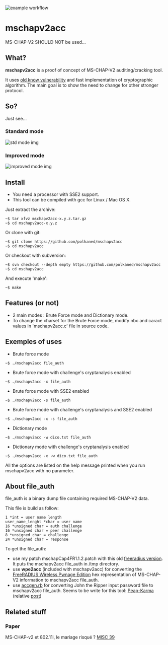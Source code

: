 ![example workflow](https://github.com/polkaned/mschapv2acc/actions/workflows/c-cpp.yml/badge.svg)

# mschapv2acc

MS-CHAP-V2 SHOULD NOT be used...

## What?

**mschapv2acc** is a proof of concept of MS-CHAP-V2 auditing/cracking tool.

It uses [old know vulnerability](https://www.schneier.com/paper-pptpv2.html) and fast implementation of cryptographic algorithm. The main goal is to show the need to change for other stronger protocol.

## So?

Just see...

### Standard mode

![std mode img](http://www.polkaned.net/benjo/mschapv2acc/sc1.png)

### Improved mode

![improved mode img](http://www.polkaned.net/benjo/mschapv2acc/sc2.png)

## Install

- You need a processor with SSE2 support.
- This tool can be compiled with gcc for Linux / Mac OS X.

Just extract the archive:

```
~$ tar xfvz mschapv2acc-x.y.z.tar.gz
~$ cd mschapv2acc-x.y.z
```

Or clone with git:

```
~$ git clone https://github.com/polkaned/mschapv2acc
~$ cd mschapv2acc
```

Or checkout with subversion:

```
~$ svn checkout --depth empty https://github.com/polkaned/mschapv2acc
~$ cd mschapv2acc
```

And execute 'make':

```
~$ make
```

## Features (or not)

- 2 main modes : Brute Force mode and Dictionary mode.
- To change the charset for the Brute Force mode, modify nbc and caract values in 'mschapv2acc.c' file in source code.

## Exemples of uses

- Brute force mode

```
~$ ./mschapv2acc file_auth
```

- Brute force mode with challenge's cryptanalysis enabled

```
~$ ./mschapv2acc -x file_auth
```

- Brute force mode with SSE2 enabled

```
~$ ./mschapv2acc -s file_auth
```

- Brute force mode with challenge's cryptanalysis and SSE2 enabled

```
~$ ./mschapv2acc -x -s file_auth
```

- Dictionary mode

```
~$ ./mschapv2acc -w dico.txt file_auth
```

- Dictionary mode with challenge's cryptanalysis enabled

```
~$ ./mschapv2acc -x -w dico.txt file_auth
```

All the options are listed on the help message printed when you run mschapv2acc with no parameter.

## About file_auth

file_auth is a binary dump file containing required MS-CHAP-V2 data.

This file is build as follow:

```
1 *int = user name length
user_name_lenght *char = user name
16 *unsigned char = auth challenge
16 *unsigned char = peer challenge
8 *unsigned char = challenge
24 *unsigned char = response
```

To get the file_auth:

- use my patch mschapCap4FR1.1.2.patch with this old [freeradius version](ftp://ftp.freeradius.org/pub/radius/old/freeradius-1.1.2.tar.gz). It puts the mschapv2acc file_auth in /tmp directory.
- use **wpe2acc** (included with mschapv2acc) for converting the [FreeRADIUS Wireless Pwnage Edition](http://www.willhackforsushi.com/FreeRADIUS_WPE.html) hex representation of MS-CHAP-V2 information to mschapv2acc file_auth.
- use [accgen.rb](https://gist.github.com/2472555) for converting John the Ripper input password file to mschapv2acc file_auth. Seems to be write for this tool: [Peap-Karma](https://github.com/phikshun/Peap-Karma) (relative [post](http://pulp-phikshun.blogspot.fr/2012/04/oh-wifi-how-broken-art-thee.html))

## Related stuff

### Paper

MS-CHAP-v2 et 802.11i, le mariage risqué ? [MISC 39](http://www.ed-diamond.com/produit.php?ref=misc39)
